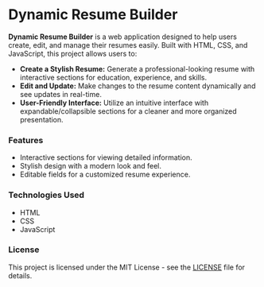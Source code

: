 

# Dynamic Resume Builder

**Dynamic Resume Builder** is a web application designed to help users create, edit, and manage their resumes easily. Built with HTML, CSS, and JavaScript, this project allows users to:

- **Create a Stylish Resume:** Generate a professional-looking resume with interactive sections for education, experience, and skills.
- **Edit and Update:** Make changes to the resume content dynamically and see updates in real-time.
- **User-Friendly Interface:** Utilize an intuitive interface with expandable/collapsible sections for a cleaner and more organized presentation.

### Features

- Interactive sections for viewing detailed information.
- Stylish design with a modern look and feel.
- Editable fields for a customized resume experience.


### Technologies Used

- HTML
- CSS
- JavaScript

### License

This project is licensed under the MIT License - see the [LICENSE](LICENSE) file for details.




